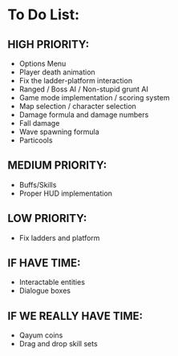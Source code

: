 # To Do List: #

## HIGH PRIORITY: ##
* Options Menu
* Player death animation
* Fix the ladder-platform interaction
* Ranged / Boss AI / Non-stupid grunt AI
* Game mode implementation / scoring system
* Map selection / character selection
* Damage formula and damage numbers
* Fall damage
* Wave spawning formula
* Particools

## MEDIUM PRIORITY: ##
* Buffs/Skills
* Proper HUD implementation

## LOW PRIORITY: ##
* Fix ladders and platform

## IF HAVE TIME: ##
* Interactable entities
* Dialogue boxes

## IF WE REALLY HAVE TIME: ##
* Qayum coins
* Drag and drop skill sets